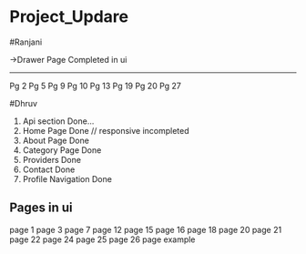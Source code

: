 # Project_Updare
#Ranjani
 
 ->Drawer Page Completed in ui
 _____________________________________
  Pg 2
  Pg 5
  Pg 9
  Pg 10
  Pg 13
  Pg 19
  Pg 20
  Pg 27
 
 

#Dhruv
1. Api section Done...
2. Home Page Done // responsive incompleted
3. About Page Done 
4. Category Page Done
5. Providers Done
6. Contact Done
7. Profile Navigation Done

Pages in ui
-------------------------------------------------
page 1
page 3
page 7
page 12
page 15
page 16
page 18
page 20
page 21
page 22
page 24
page 25
page 26
page example
